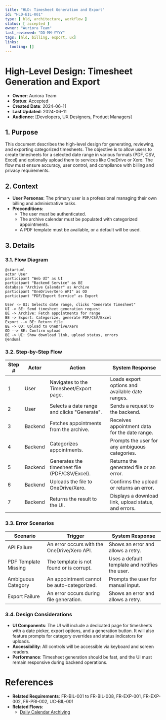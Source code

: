 ```yaml
---
title: "HLD: Timesheet Generation and Export"
id: "HLD-BIL-001"
type: [ hld, architecture, workflow ]
status: [ accepted ]
owner: "Auriora Team"
last_reviewed: "DD-MM-YYYY"
tags: [hld, billing, export, ux]
links:
  tooling: []
---
```


# High-Level Design: Timesheet Generation and Export

- **Owner**: Auriora Team
- **Status**: Accepted
- **Created Date**: 2024-06-11
- **Last Updated**: 2024-06-11
- **Audience**: [Developers, UX Designers, Product Managers]

## 1. Purpose

This document describes the high-level design for generating, reviewing, and exporting categorized timesheets. The objective is to allow users to create timesheets for a selected date range in various formats (PDF, CSV, Excel) and optionally upload them to services like OneDrive or Xero. The flow must ensure accuracy, user control, and compliance with billing and privacy requirements.

## 2. Context

- **User Personas**: The primary user is a professional managing their own billing and administrative tasks.
- **Preconditions**:
  - The user must be authenticated.
  - The archive calendar must be populated with categorized appointments.
  - A PDF template must be available, or a default will be used.

## 3. Details

### 3.1. Flow Diagram

```mermaid
@startuml
actor User
participant "Web UI" as UI
participant "Backend Service" as BE
database "Archive Calendar" as Archive
participant "OneDrive/Xero API" as OD
participant "PDF/Export Service" as Export

User -> UI: Selects date range, clicks "Generate Timesheet"
UI -> BE: Send timesheet generation request
BE -> Archive: Fetch appointments for range
BE -> Export: Categorize, generate PDF/CSV/Excel
Export --> BE: Return file
BE -> OD: Upload to OneDrive/Xero
OD --> BE: Confirm upload
BE -> UI: Show download link, upload status, errors
@enduml
```

### 3.2. Step-by-Step Flow

| Step # | Actor   | Action                                      | System Response                                      |
|--------|---------|---------------------------------------------|------------------------------------------------------|
| 1      | User    | Navigates to the Timesheet/Export page.     | Loads export options and available date ranges.      |
| 2      | User    | Selects a date range and clicks "Generate". | Sends a request to the backend.                      |
| 3      | Backend | Fetches appointments from the archive.      | Receives appointment data for the date range.        |
| 4      | Backend | Categorizes appointments.                   | Prompts the user for any ambiguous categories.       |
| 5      | Backend | Generates the timesheet file (PDF/CSV/Excel).| Returns the generated file or an error.              |
| 6      | Backend | Uploads the file to OneDrive/Xero.          | Confirms the upload or returns an error.             |
| 7      | Backend | Returns the result to the UI.               | Displays a download link, upload status, and errors. |

### 3.3. Error Scenarios

| Scenario             | Trigger                                     | System Response                                 |
|----------------------|---------------------------------------------|-------------------------------------------------|
| API Failure          | An error occurs with the OneDrive/Xero API. | Shows an error and allows a retry.              |
| PDF Template Missing | The template is not found or is corrupt.    | Uses a default template and notifies the user.  |
| Ambiguous Category   | An appointment cannot be auto-categorized.  | Prompts the user for manual input.              |
| Export Failure       | An error occurs during file generation.     | Shows an error and allows a retry.              |

### 3.4. Design Considerations

- **UI Components**: The UI will include a dedicated page for timesheets with a date picker, export options, and a generation button. It will also feature prompts for category overrides and status indicators for uploads.
- **Accessibility**: All controls will be accessible via keyboard and screen readers.
- **Performance**: Timesheet generation should be fast, and the UI must remain responsive during backend operations.

# References

- **Related Requirements**: FR-BIL-001 to FR-BIL-008, FR-EXP-001, FR-EXP-002, FR-PRI-002, UC-BIL-001
- **Related Flows**:
  - [Daily Calendar Archiving](HLD-CAL-001-Daily-Calendar-Archiving.md)
